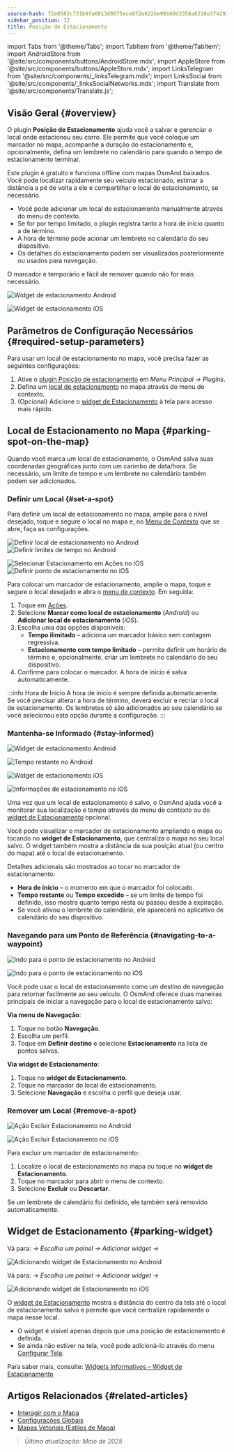 ```yaml
---
source-hash: 72e0583c731b9fa6013d0075ece872e622be90160d3358a8216e374293cf5f00
sidebar_position: 12
title: Posição de Estacionamento
---
```

import Tabs from '@theme/Tabs';
import TabItem from '@theme/TabItem';
import AndroidStore from '@site/src/components/buttons/AndroidStore.mdx';
import AppleStore from '@site/src/components/buttons/AppleStore.mdx';
import LinksTelegram from '@site/src/components/_linksTelegram.mdx';
import LinksSocial from '@site/src/components/_linksSocialNetworks.mdx';
import Translate from '@site/src/components/Translate.js';



## Visão Geral {#overview}

O plugin **Posição de Estacionamento** ajuda você a salvar e gerenciar o local onde estacionou seu carro. Ele permite que você coloque um marcador no mapa, acompanhe a duração do estacionamento e, opcionalmente, defina um lembrete no calendário para quando o tempo de estacionamento terminar.

Este plugin é gratuito e funciona offline com mapas OsmAnd baixados. Você pode localizar rapidamente seu veículo estacionado, estimar a distância a pé de volta a ele e compartilhar o local de estacionamento, se necessário.

- Você pode adicionar um local de estacionamento manualmente através do menu de contexto.
- Se for por tempo limitado, o plugin registra tanto a hora de início quanto a de término.
- A hora de término pode acionar um lembrete no calendário do seu dispositivo.
- Os detalhes do estacionamento podem ser visualizados posteriormente ou usados para navegação.

O marcador é temporário e fácil de remover quando não for mais necessário.

<Tabs groupId="operating-systems" queryString="operating-systems">

<TabItem value="android" label="Android">

![Widget de estacionamento Android](@site/static/img/plugins/parking/parking_widget_android.png)

</TabItem>

<TabItem value="ios" label="iOS">

![Widget de estacionamento iOS](@site/static/img/plugins/parking/parking_widget_ios.png)

</TabItem>

</Tabs>


## Parâmetros de Configuração Necessários {#required-setup-parameters}

Para usar um local de estacionamento no mapa, você precisa fazer as seguintes configurações:

1. Ative o [plugin Posição de estacionamento](../plugins/index.md#enable--disable) em *Menu Principal → Plugins*.
2. Defina um [local de estacionamento](#set-a-spot) no mapa através do menu de contexto.
3. (Opcional) Adicione o [widget de Estacionamento](#parking-widget) à tela para acesso mais rápido.


## Local de Estacionamento no Mapa {#parking-spot-on-the-map}

Quando você marca um local de estacionamento, o OsmAnd salva suas coordenadas geográficas junto com um carimbo de data/hora. Se necessário, um limite de tempo e um lembrete no calendário também podem ser adicionados.


### Definir um Local {#set-a-spot}

Para definir um local de estacionamento no mapa, amplie para o nível desejado, toque e segure o local no mapa e, no [Menu de Contexto](../map/map-context-menu.md) que se abre, faça as configurações.

<Tabs groupId="operating-systems" queryString="operating-systems">

<TabItem value="android" label="Android">

![Definir local de estacionamento no Android](@site/static/img/plugins/parking/and_set_p_point_limit.png) ![Definir limites de tempo no Android](@site/static/img/plugins/parking/and_set_p_point4_.png)

</TabItem>

<TabItem value="ios" label="iOS">

![Selecionar Estacionamento em Ações no iOS](@site/static/img/plugins/parking/ios_set_p_point2.png) ![Definir ponto de estacionamento no iOS](@site/static/img/plugins/parking/ios_set_p_point3_-2.png)

</TabItem>

</Tabs>

Para colocar um marcador de estacionamento, amplie o mapa, toque e segure o local desejado e abra o [menu de contexto](../map/map-context-menu.md). Em seguida:

1. Toque em [Ações](../map/map-context-menu#actions).
2. Selecione **Marcar como local de estacionamento** (*Android*) ou **Adicionar local de estacionamento** (*iOS*).
3. Escolha uma das opções disponíveis:
   - **Tempo ilimitado** – adiciona um marcador básico sem contagem regressiva.
   - **Estacionamento com tempo limitado** – permite definir um horário de término e, opcionalmente, criar um lembrete no calendário do seu dispositivo.
4. Confirme para colocar o marcador. A hora de início é salva automaticamente.

:::info Hora de Início
A hora de início é sempre definida automaticamente. Se você precisar alterar a hora de término, deverá excluir e recriar o local de estacionamento. Os lembretes só são adicionados ao seu calendário se você selecionou esta opção durante a configuração.
:::


### Mantenha-se Informado {#stay-informed}

<Tabs groupId="operating-systems" queryString="operating-systems">

<TabItem value="android" label="Android">

![Widget de estacionamento Android](@site/static/img/plugins/parking/parking_widget_android.png)

![Tempo restante no Android](@site/static/img/plugins/parking/and_parking_info_left.png)

</TabItem>

<TabItem value="ios" label="iOS">

![Widget de estacionamento iOS](@site/static/img/plugins/parking/parking_widget_ios.png)

![Informações de estacionamento no iOS](@site/static/img/plugins/parking/ios_parking_info.png)


</TabItem>

</Tabs>

Uma vez que um local de estacionamento é salvo, o OsmAnd ajuda você a monitorar sua localização e tempo através do menu de contexto ou do [widget de Estacionamento](#parking-widget) opcional.

Você pode visualizar o marcador de estacionamento ampliando o mapa ou tocando no **widget de Estacionamento**, que centraliza o mapa no seu local salvo. O widget também mostra a distância da sua posição atual (ou centro do mapa) até o local de estacionamento.

Detalhes adicionais são mostrados ao tocar no marcador de estacionamento:

- **Hora de início** – o momento em que o marcador foi colocado.
- **Tempo restante** ou **Tempo excedido** – se um limite de tempo foi definido, isso mostra quanto tempo resta ou passou desde a expiração.
- Se você ativou o lembrete do calendário, ele aparecerá no aplicativo de calendário do seu dispositivo.


### Navegando para um Ponto de Referência {#navigating-to-a-waypoint}

<Tabs groupId="operating-systems" queryString="operating-systems">

<TabItem value="android" label="Android">

![Indo para o ponto de estacionamento no Android](@site/static/img/plugins/parking/and_navigating_to_parking.png)

</TabItem>

<TabItem value="ios" label="iOS">

![Indo para o ponto de estacionamento no iOS](@site/static/img/plugins/parking/ios_going_to_parking.png)

</TabItem>

</Tabs>

Você pode usar o local de estacionamento como um destino de navegação para retornar facilmente ao seu veículo. O OsmAnd oferece duas maneiras principais de iniciar a navegação para o local de estacionamento salvo:

**Via menu de Navegação**:

  1. Toque no botão **Navegação**.
  2. Escolha um perfil.
  3. Toque em **Definir destino** e selecione **Estacionamento** na lista de pontos salvos.

**Via widget de Estacionamento**:

  1. Toque no **widget de Estacionamento**.
  2. Toque no marcador do local de estacionamento.
  3. Selecione **Navegação** e escolha o perfil que deseja usar.


### Remover um Local {#remove-a-spot}

<Tabs groupId="operating-systems" queryString="operating-systems">

<TabItem value="android" label="Android">

![Ação Excluir Estacionamento no Android](@site/static/img/map/context_menu_limited_parking.png)

</TabItem>

<TabItem value="ios" label="iOS">

<!-- ![Ação Excluir Estacionamento no Android](@site/static/img/map/context_menu_limited_parking.png) -->

![Ação Excluir Estacionamento no iOS](@site/static/img/map/context_menu_limited_parking_ios.png)

</TabItem>

</Tabs>

Para excluir um marcador de estacionamento:

1. Localize o local de estacionamento no mapa ou toque no **widget de Estacionamento**.
2. Toque no marcador para abrir o menu de contexto.
3. Selecione **Excluir** ou **Descartar**.

Se um lembrete de calendário foi definido, ele também será removido automaticamente.


## Widget de Estacionamento {#parking-widget}

<Tabs groupId="operating-systems" queryString="operating-systems">

<TabItem value="android" label="Android">

Vá para: *<Translate android="true" ids="shared_string_menu,map_widget_config"/> → Escolha um painel → Adicionar widget → <Translate android="true" ids="map_widget_parking"/>*

![Adicionando widget de Estacionamento no Android](@site/static/img/plugins/parking/and_adding_parking_widget_andr.png)

</TabItem>

<TabItem value="ios" label="iOS">

Vá para: *<Translate ios="true" ids="shared_string_menu,layer_map_appearance"/> → Escolha um painel → Adicionar widget → <Translate ios="true" ids="parking_place"/>*

![Adicionando widget de Estacionamento no iOS](@site/static/img/plugins/parking/ios_adding_parking_widget-2.png)

</TabItem>

</Tabs>

O [widget de Estacionamento](../widgets/info-widgets.md#parking-widget) mostra a distância do centro da tela até o local de estacionamento salvo e permite que você centralize rapidamente o mapa nesse local.

- O widget é visível apenas depois que uma posição de estacionamento é definida.
- Se ainda não estiver na tela, você pode adicioná-lo através do menu [Configurar Tela](../widgets/configure-screen.md).

Para saber mais, consulte: [Widgets Informativos – Widget de Estacionamento](https://osmand.net/docs/user/widgets/info-widgets#parking-widget)


## Artigos Relacionados {#related-articles}

- [Interagir com o Mapa](../../user/map/interact-with-map.md)
- [Configurações Globais](../../user/personal/global-settings.md)
- [Mapas Vetoriais (Estilos de Mapa)](../../user/map/vector-maps.md)

> *Última atualização: Maio de 2025*
